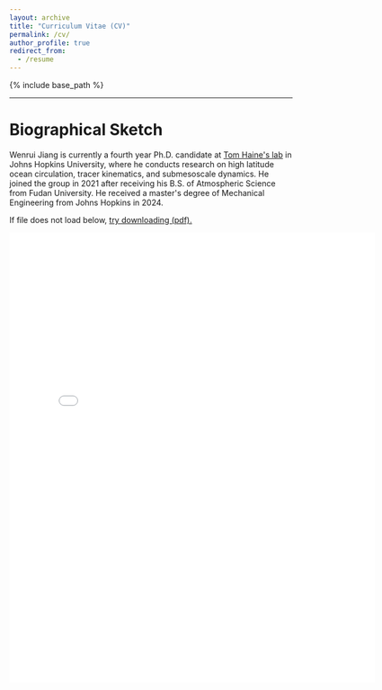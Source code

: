 ```yaml
---
layout: archive
title: "Curriculum Vitae (CV)"
permalink: /cv/
author_profile: true
redirect_from:
  - /resume
---
```


{% include base_path %}

---

# Biographical Sketch
Wenrui Jiang is currently a fourth year Ph.D. candidate at [Tom Haine's lab](https://sites.krieger.jhu.edu/haine/) in Johns Hopkins University, where he conducts research on high latitude ocean circulation, tracer kinematics, and submesoscale dynamics. He joined the group in 2021 after receiving his B.S. of Atmospheric Science from Fudan University.  He received a master's degree of Mechanical Engineering from Johns Hopkins in 2024. 



If file does not load below, <a href="{{ site.baseurl }}/files/WenruiJiang_CV-250629.pdf">try downloading (pdf).</a>

<embed src="{{ site.baseurl }}/files/WenruiJiang_CV-250506.pdf" width="650" height="800" type='application/pdf'>
